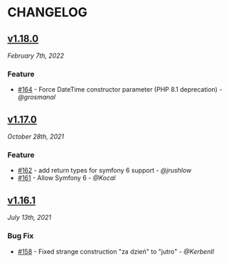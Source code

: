 # CHANGELOG

## [v1.18.0](https://github.com/knplabs/knptimebundle/releases/tag/v1.18.0)

*February 7th, 2022*

### Feature

- [#164](https://github.com/knplabs/knptimebundle/pull/164) - Force DateTime constructor parameter (PHP 8.1 deprecation) - *@grosmanal*

## [v1.17.0](https://github.com/knplabs/KnpTimeBundle/releases/tag/v1.17.0)

*October 28th, 2021*

### Feature

- [#162](https://github.com/KnpLabs/KnpTimeBundle/pull/162) - add return types for symfony 6 support - *@jrushlow*
- [#161](https://github.com/KnpLabs/KnpTimeBundle/pull/161) - Allow Symfony 6 - *@Kocal*

## [v1.16.1](https://github.com/knplabs/KnpTimeBundle/releases/tag/v1.16.1)

*July 13th, 2021*

### Bug Fix

- [#158](https://github.com/knplabs/KnpTimeBundle/pull/158) - Fixed strange construction "za dzień" to "jutro" - *@KerbenII*

